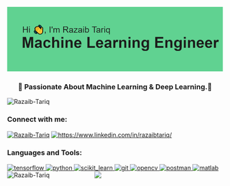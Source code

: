 ![Header image](https://github.com/Razaib-Tariq/Razaib-Tariq/blob/main/header.png)

<h3 align="center">🌱 Passionate About Machine Learning & Deep Learning.💞️</h3>

<p align="left"> <img src="https://komarev.com/ghpvc/?username=Razaib-Tariq&label=Profile%20views&color=0e75b6&style=flat" alt="Razaib-Tariq" /> </p>

<h3 align="left">Connect with me:</h3>
<p align="left"> 
<a href="mailto:razaibtariq.virtuenetz@gmail.com"><img align="center" src="https://img.shields.io/badge/Gmail-EA4335?style=for-the-badge&logo=Gmail&logoColor=white" alt="Razaib-Tariq" height="30" width="100"/></a>
<a href="https://www.linkedin.com/in/razaibtariq/" target="blank"><img align="center" src="https://img.shields.io/badge/Linkedin-0A66C2?style=for-the-badge&logo=Linkedin&logoColor=white" alt="https://www.linkedin.com/in/razaibtariq/" height="30" width="100" /></a>
 
<h3 align="left">Languages and Tools:</h3>
<a href="https://www.tensorflow.org" target="_blank"> <img src="https://media.giphy.com/media/SU2ic3wTfuC6JhD1lA/giphy.gif" alt="tensorflow" width="50" height="50"/> </a> 
<a href="https://www.python.org" target="_blank"> <img src="https://media.giphy.com/media/LMt9638dO8dftAjtco/giphy.gif" alt="python" width="50" height="50"/> </a> <a href="https://scikit-learn.org/" target="_blank"><img src="https://upload.wikimedia.org/wikipedia/commons/0/05/Scikit_learn_logo_small.svg" alt="scikit_learn" width="80" height="50"/> </a> 
<a href="https://git-scm.com/" target="_blank"> <img src="https://media.giphy.com/media/kH1DBkPNyZPOk0BxrM/giphy.gif" alt="git" width="80" height="40"/> </a> 
<a href="https://opencv.org/" target="_blank"> <img src="https://www.vectorlogo.zone/logos/opencv/opencv-icon.svg" alt="opencv" width="40" height="40"/> </a> 
<a href="https://postman.com" target="_blank"> <img src="https://www.vectorlogo.zone/logos/getpostman/getpostman-icon.svg" alt="postman" width="40" height="40"/> </a> 
<a href="https://www.mathworks.com/" target="_blank"> <img src="https://img.shields.io/badge/MATLAB-800000?style=flat-square&logo=MathWorks&logoColor=white" alt="matlab" width="100" height="40"/> </a>
<img align="left" src="https://github-readme-stats.vercel.app/api/top-langs?username=Razaib-Tariq&show_icons=true&theme=tokyonight" alt="Razaib-Tariq" />
<img align='right' src='https://www.ismartcom.com/hubfs/ai%20gif.gif' width='300'>
</p>
